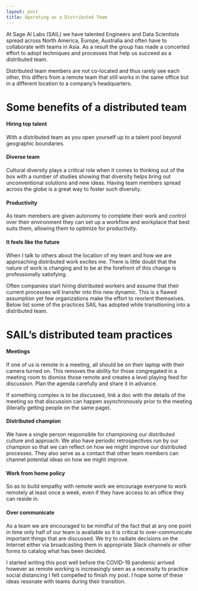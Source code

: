 ```yaml
---
layout: post
title: Operating as a Distributed Team
---
```


At Sage AI Labs (SAIL) we have talented Engineers and Data Scientists spread across North America, Europe, Australia and often have to collaborate with teams in Asia. As a result the group has made a concerted effort to adopt techniques and processes that help us succeed as a distributed team.

Distributed team members are not co-located and thus rarely see each other, this differs from a remote team that still works in the same office but in a different location to a company’s headquarters.

# Some benefits of a distributed team
#### Hiring top talent
With a distributed team as you open yourself up to a talent pool beyond geographic boundaries.

#### Diverse team
Cultural diversity plays a critical role when it comes to thinking out of the box with a number of studies showing that diversity helps bring out unconventional solutions and new ideas.  Having team members spread across the globe is a great way to foster such diversity.

#### Productivity
As team members are given autonomy to complete their work and control over their environment they can set up a workflow and workplace that best suits them, allowing them to optimize for productivity.

#### It feels like the future
When I talk to others about the location of my team and how we are approaching distributed work excites me. There is little doubt that the nature of work is changing and to be at the forefront of this change is professionally satisfying.

Often companies start hiring distributed workers and assume that their current processes will transfer into this new dynamic. This is a flawed assumption yet few organizations make the effort to reorient themselves. Below list some of the practices SAIL has adopted while transitioning into a distributed team.

# SAIL’s distributed team practices

#### Meetings
If one of us is remote in a meeting, all should be on their laptop with their camera turned on. This removes the ability for those congregated in a meeting room to dismiss those remote and creates a level playing feed for discussion. Plan the agenda carefully and share it in advance.

If something complex is to be discussed, link a doc with the details of the meeting so that discussion can happen asynchronously prior to the meeting (literally getting people on the same page).

#### Distributed champion
We have a single person responsible for championing our distributed culture and approach. We also have periodic retrospectives run by our champion so that we can reflect on how we might improve our distributed processes. They also serve as a contact that other team members can channel potential ideas on how we might improve.

#### Work from home policy
So as to build empathy with remote work we encourage everyone to work remotely at least once a week, even if they have access to an office they can reside in.

#### Over communicate
As a team we are encouraged to be mindful of the fact that at any one point in time only half of our team is available so it is critical to over-communicate important things that are discussed. We try to radiate decisions on the Internet either via broadcasting them in appropriate Slack channels or other forms to catalog what has been decided.

I started writing this post well before the COVID-19 pandemic arrived however as remote working is increasingly seen as a necessity to practice social distancing I felt compelled to finish my post. I hope some of these ideas resonate with teams during their transition.
